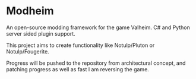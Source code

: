 # Modheim
An open-source modding framework for the game Valheim. C# and Python server sided plugin support.

This project aims to create functionality like Notulp/Pluton or Notulp/Fougerite.

Progress will be pushed to the repository from architectural concept, and patching progress as well as fast I am reversing the game.
